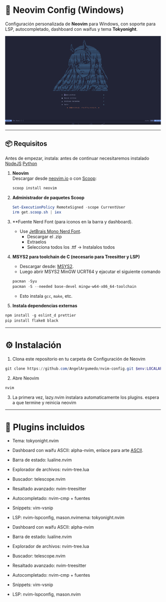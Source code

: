 # 🌸 Neovim Config (Windows)

Configuración personalizada de **Neovim** para Windows, con soporte para LSP, autocompletado, dashboard con waifus y tema **Tokyonight**.  

![preview](./screenshot.png) <!-- (opcional: captura de tu dashboard) -->

---

## 📦 Requisitos

Antes de empezar, instala:
antes de continuar necesitaremos instalado
[NodeJS](https://nodejs.org/es)
[Python](https://www.python.org/downloads/)


1. **Neovim**  
   Descargar desde [neovim.io](https://neovim.io/) o con [Scoop](https://scoop.sh/):
   ```powershell
   scoop install neovim
   
   ```
2. **Administrador de paquetes Scoop**
    ```powershell
    Set-ExecutionPolicy RemoteSigned -scope CurrentUser
    irm get.scoop.sh | iex

    ```
3. **Fuente Nerd Font (para iconos en la barra y dashboard).
    - Use [JetBrais Mono Nerd Font](https://www.nerdfonts.com/).
        - Descargar el .zip
        - Extraelos
        - Selecciona todos los .ttf -> Instalalos todos

4. **MSYS2 para toolchain de C (necesario para Treesitter y LSP)**
    - Descargar desde: [MSYS2](https://www.msys2.org/).
    - Luego abrir MSYS2 MinGW UCRT64 y ejacutar el siguiente comando
    ```powershell
    pacman -Syu
    pacman -S --needed base-devel mingw-w64-x86_64-toolchain

    ```
    - Esto instala `gcc`, `make`, etc.

5. **Instala dependencias externas**
```powershell
npm install -g eslint_d prettier
pip install flake8 black

```

---
# ⚙️ Instalación

1. Clona este repositorio en tu carpeta de Configuración de Neovim
```powershell
git clone https://github.com/AngelArgumedo/nvim-config.git $env:LOCALAPPDATA\nvim

```

2. Abre Neovim
```powershell
nvim

```

3. La primera vez, lazy.nvim instalara automaticamente los plugins.
espera a que termine y reinicia neovim

---
# 🎨 Plugins incluidos
- Tema: tokyonight.nvim

- Dashboard con waifu ASCII: alpha-nvim, enlace para arte [ASCII](https://emojicombos.com/waifu-ascii-art).

- Barra de estado: lualine.nvim

- Explorador de archivos: nvim-tree.lua

- Buscador: telescope.nvim

- Resaltado avanzado: nvim-treesitter

- Autocompletado: nvim-cmp + fuentes

- Snippets: vim-vsnip

- LSP: nvim-lspconfig, mason.nvimema: tokyonight.nvim

- Dashboard con waifu ASCII: alpha-nvim

- Barra de estado: lualine.nvim

- Explorador de archivos: nvim-tree.lua

- Buscador: telescope.nvim

- Resaltado avanzado: nvim-treesitter

- Autocompletado: nvim-cmp + fuentes

- Snippets: vim-vsnip

- LSP: nvim-lspconfig, mason.nvim


